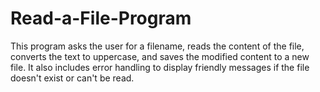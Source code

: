 # Read-a-File-Program
This program asks the user for a filename, reads the content of the file, converts the text to uppercase, and saves the modified content to a new file. It also includes error handling to display friendly messages if the file doesn't exist or can't be read.
